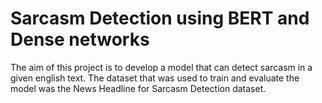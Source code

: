 # Sarcasm Detection using BERT and Dense networks

The aim of this project is to develop a model that can detect sarcasm in a given english text. The dataset that was used to train and evaluate the model was the News Headline for Sarcasm Detection dataset.
